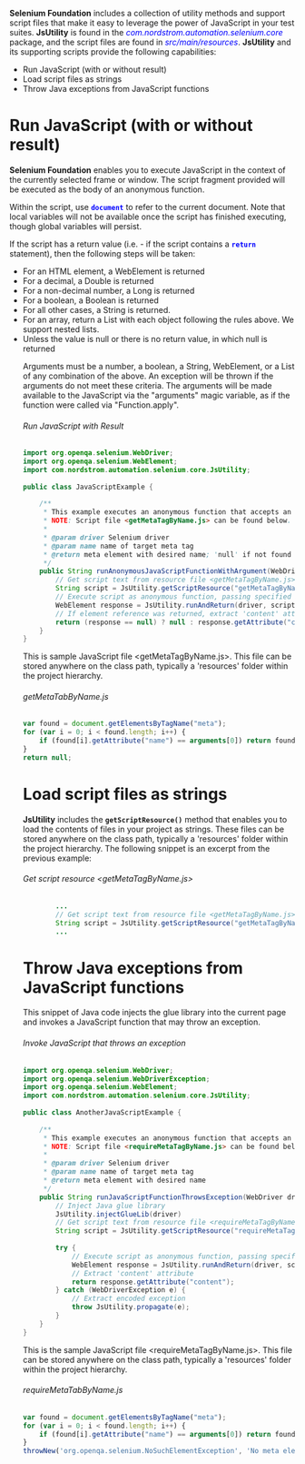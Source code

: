 **Selenium Foundation** includes a collection of utility methods and support script files that make it easy to leverage the power of JavaScript in your test suites. **JsUtility** is found in the <span style="color:blue">_com.nordstrom.automation.selenium.core_</span> package, and the script files are found in <span style="color:blue">_src/main/resources_</span>. **JsUtility** and its supporting scripts provide the following capabilities:

*   Run JavaScript (with or without result)
*   Load script files as strings
*   Throw Java exceptions from JavaScript functions

# Run JavaScript (with or without result)

**Selenium Foundation** enables you to execute JavaScript in the context of the currently selected frame or window. The script fragment provided will be executed as the body of an anonymous function.

Within the script, use <span style="color:blue">**`document`**</span> to refer to the current document. Note that local variables will not be available once the script has finished executing, though global variables will persist.

If the script has a return value (i.e. - if the script contains a <span style="color:blue">**`return`**</span> statement), then the following steps will be taken:

*   For an HTML element, a WebElement is returned
*   For a decimal, a Double is returned
*   For a non-decimal number, a Long is returned
*   For a boolean, a Boolean is returned
*   For all other cases, a String is returned.
*   For an array, return a List<Object> with each object following the rules above. We support nested lists.
*   Unless the value is null or there is no return value, in which null is returned

Arguments must be a number, a boolean, a String, WebElement, or a List of any combination of the above. An exception will be thrown if the arguments do not meet these criteria. The arguments will be made available to the JavaScript via the "arguments" magic variable, as if the function were called via "Function.apply".

###### Run JavaScript with Result
```java
import org.openqa.selenium.WebDriver;
import org.openqa.selenium.WebElement;
import com.nordstrom.automation.selenium.core.JsUtility;
 
public class JavaScriptExample {
 
    /**
     * This example executes an anonymous function that accepts an argument.<br>
     * NOTE: Script file <getMetaTagByName.js> can be found below.
     *
     * @param driver Selenium driver
     * @param name name of target meta tag
     * @return meta element with desired name; 'null' if not found
     */
    public String runAnonymousJavaScriptFunctionWithArgument(WebDriver driver, String name) {
        // Get script text from resource file <getMetaTagByName.js>.
        String script = JsUtility.getScriptResource("getMetaTagByName.js");
        // Execute script as anonymous function, passing specified argument
        WebElement response = JsUtility.runAndReturn(driver, script, WebElement.class, "viewport");
        // If element reference was returned, extract 'content' attribute
        return (response == null) ? null : response.getAttribute("content");
    }
}
```

This is sample JavaScript file &lt;getMetaTagByName.js&gt;. This file can be stored anywhere on the class path, typically a 'resources' folder within the project hierarchy.

###### getMetaTabByName.js
```javascript
var found = document.getElementsByTagName("meta");
for (var i = 0; i < found.length; i++) {
    if (found[i].getAttribute("name") == arguments[0]) return found[i];
}
return null;
```

# Load script files as strings

**JsUtility** includes the **`getScriptResource()`** method that enables you to load the contents of files in your project as strings. These files can be stored anywhere on the class path, typically a 'resources' folder within the project hierarchy. The following snippet is an excerpt from the previous example: 

###### Get script resource &lt;getMetaTagByName.js&gt;
```java
        ...
        // Get script text from resource file <getMetaTagByName.js>.
        String script = JsUtility.getScriptResource("getMetaTagByName.js");
        ...
```

# Throw Java exceptions from JavaScript functions

This snippet of Java code injects the glue library into the current page and invokes a JavaScript function that may throw an exception.

###### Invoke JavaScript that throws an exception
```java
import org.openqa.selenium.WebDriver;
import org.openqa.selenium.WebDriverException;
import org.openqa.selenium.WebElement;
import com.nordstrom.automation.selenium.core.JsUtility;
 
public class AnotherJavaScriptExample {
 
    /**
     * This example executes an anonymous function that accepts an argument.<br>
     * NOTE: Script file <requireMetaTagByName.js> can be found below.
     *
     * @param driver Selenium driver
     * @param name name of target meta tag
     * @return meta element with desired name
     */
    public String runJavaScriptFunctionThrowsException(WebDriver driver, String name) {
        // Inject Java glue library
        JsUtility.injectGlueLib(driver)
        // Get script text from resource file <requireMetaTagByName.js>.
        String script = JsUtility.getScriptResource("requireMetaTagByName.js");
         
        try {
            // Execute script as anonymous function, passing specified argument
            WebElement response = JsUtility.runAndReturn(driver, script, WebElement.class, name);
            // Extract 'content' attribute
            return response.getAttribute("content");
        } catch (WebDriverException e) {
            // Extract encoded exception
            throw JsUtility.propagate(e);
        }
    }
}
```

This is the sample JavaScript file &lt;requireMetaTagByName.js&gt;. This file can be stored anywhere on the class path, typically a 'resources' folder within the project hierarchy.

###### requireMetaTabByName.js
```javascript
var found = document.getElementsByTagName("meta");
for (var i = 0; i < found.length; i++) {
    if (found[i].getAttribute("name") == arguments[0]) return found[i];
}
throwNew('org.openqa.selenium.NoSuchElementException', 'No meta element found with name: ' + arguments[0]);
```
